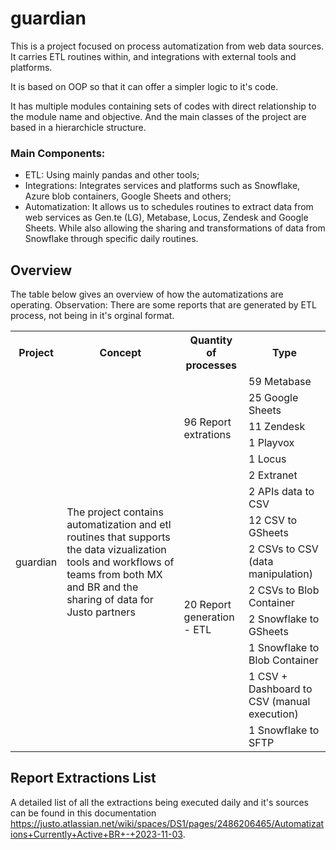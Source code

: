 # guardian

This is a project focused on process automatization from web data sources. It carries ETL routines within, and integrations with external tools and platforms.

It is based on OOP so that it can offer a simpler logic to it's code.

It has multiple modules containing sets of codes with direct relationship to the module name and objective. And the main classes of the project are based in a hierarchicle structure.

### Main Components:

* ETL: Using mainly pandas and other tools;
* Integrations: Integrates services and platforms such as Snowflake, Azure blob containers, Google Sheets and others;
* Automatization: It allows us to schedules routines to extract data from web services as Gen.te (LG), Metabase, Locus, Zendesk  and Google Sheets. While also allowing the sharing and transformations of data from Snowflake through specific daily routines.

## Overview

The table below gives an overview of how the automatizations are operating. Observation: There are some reports that are generated by ETL process, not being in it's orginal format.

<table><tr><th><b>Project</b></th><th><b>Concept</b></th><th><b>Quantity of processes</b></th><th><b>Type</b></th></tr>
<tr><td rowspan="14">guardian</td><td rowspan="14">The project contains automatization and etl routines that supports the data vizualization tools and workflows of teams from both MX and BR and the sharing of data for Justo partners</td><td rowspan="6">96 Report extrations</td><td>59 Metabase</td></tr>
<tr><td>25 Google Sheets</td></tr>
<tr><td>11 Zendesk</td></tr>
<tr><td>1 Playvox</td></tr>
<tr><td>1 Locus</td></tr>
<tr><td>2 Extranet </td></tr>
<tr><td rowspan="8">20 Report generation - ETL</td><td>2 APIs data to CSV </td></tr>
<tr><td>12 CSV to GSheets</td></tr>
<tr><td>2 CSVs to CSV (data manipulation)</td></tr>
<tr><td>2 CSVs to Blob Container</td></tr>
<tr><td>2 Snowflake to GSheets</td></tr>
<tr><td>1 Snowflake to Blob Container </td></tr>
<tr><td>1 CSV + Dashboard to CSV (manual execution)</td></tr>
<tr><td>1 Snowflake to SFTP </td></tr> 
</table>

## **Report Extractions List**
A detailed list of all the extractions being executed daily and it's sources can be found in this documentation https://justo.atlassian.net/wiki/spaces/DS1/pages/2486206465/Automatizations+Currently+Active+BR+-+2023-11-03.
